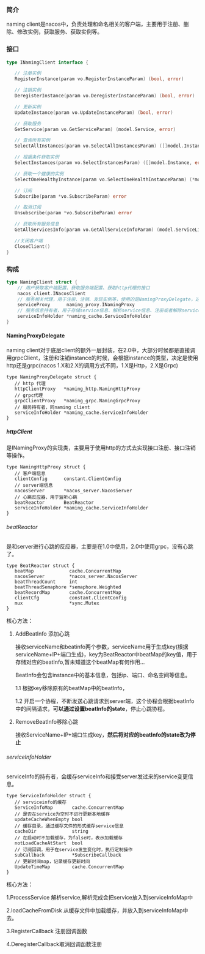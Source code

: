 ### 简介

naming client是nacos中，负责处理和命名相关的客户端，主要用于注册、删除、修改实例，获取服务、获取实例等。

### 接口

```go
type INamingClient interface {

   // 注册实例
   RegisterInstance(param vo.RegisterInstanceParam) (bool, error)

   // 注销实例
   DeregisterInstance(param vo.DeregisterInstanceParam) (bool, error)

   // 更新实例
   UpdateInstance(param vo.UpdateInstanceParam) (bool, error)

   // 获取服务
   GetService(param vo.GetServiceParam) (model.Service, error)

   // 查询所有实例
   SelectAllInstances(param vo.SelectAllInstancesParam) ([]model.Instance, error)

   // 根据条件获取实例
   SelectInstances(param vo.SelectInstancesParam) ([]model.Instance, error)

   // 获取一个健康的实例
   SelectOneHealthyInstance(param vo.SelectOneHealthInstanceParam) (*model.Instance, error)

   // 订阅
   Subscribe(param *vo.SubscribeParam) error

   // 取消订阅
   Unsubscribe(param *vo.SubscribeParam) error

   // 获取所有服务信息
   GetAllServicesInfo(param vo.GetAllServiceInfoParam) (model.ServiceList, error)

   //关闭客户端
   CloseClient()
}
```

### 构成


```go
type NamingClient struct {
    // 用户获取客户端配置、获取服务端配置、获取http代理的接口
	nacos_client.INacosClient
    // 服务相关代理，用于注册、注销、发现实例等，使用的是NamingProxyDelegate，这个类是对httpProxy和grpcProxy的再一次封装
	serviceProxy      naming_proxy.INamingProxy
    // 服务信息持有者，用于存储service信息、解析service信息、注册或者解除service callback(用于在service变化时回调)
	serviceInfoHolder *naming_cache.ServiceInfoHolder
}
```

#### NamingProxyDelegate

naming client对于底层client的额外一层封装，在2.0中，大部分时候都是直接调用grpcClient，注册和注销instance的时候，会根据instance的类型，决定是使用http还是grpc(nacos 1.X和2.X的调用方式不同，1.X是Http，2.X是Grpc)

```
type NamingProxyDelegate struct {
   // http 代理
   httpClientProxy   *naming_http.NamingHttpProxy
   // grpc代理
   grpcClientProxy   *naming_grpc.NamingGrpcProxy
   // 服务持有者，同naming client
   serviceInfoHolder *naming_cache.ServiceInfoHolder
}
```

##### httpClient

是INamingProxy的实现类，主要用于使用http的方式去实现接口注册、接口注销等操作。

```
type NamingHttpProxy struct {
   // 客户端信息
   clientConfig      constant.ClientConfig
   // server端信息
   nacosServer       *nacos_server.NacosServer
   // 心跳反应器，用于监听心跳
   beatReactor       BeatReactor
   serviceInfoHolder *naming_cache.ServiceInfoHolder
}
```

###### beatReactor

是和server进行心跳的反应器，主要是在1.0中使用，2.0中使用grpc，没有心跳了。

```
type BeatReactor struct {
   beatMap             cache.ConcurrentMap
   nacosServer         *nacos_server.NacosServer
   beatThreadCount     int
   beatThreadSemaphore *semaphore.Weighted
   beatRecordMap       cache.ConcurrentMap
   clientCfg           constant.ClientConfig
   mux                 *sync.Mutex
}
```

核心方法：

1. AddBeatInfo 添加心跳

   接收serviceName和beatinfo两个参数，serviceName用于生成key(根据serviceName+IP+端口生成)，key为BeatReactor中beatMap的key值，用于存储对应的beatInfo,暂未知道这个beatMap有何作用...

   BeatInfo会包含instance中的基本信息，包括ip、端口、命名空间等信息。

   1.1  根据key移除原有的beatMap中的beatInfo，

   1.2  开启一个协程，不断发送心跳请求到server端，这个协程会根据beatInfo中的间隔请求，**可以通过设置beatInfo的state**，停止心跳协程。

2. RemoveBeatInfo移除心跳

   接收ServiceName+IP+端口生成key，**然后将对应的beatInfo的state改为停止**

###### serviceInfoHolder

  serviceInfo的持有者，会缓存serviceInfo和接受server发过来的service变更信息。

```
type ServiceInfoHolder struct {
   // serviceinfo的缓存
   ServiceInfoMap       cache.ConcurrentMap
   // 是否在service为空时不进行更新本地缓存
   updateCacheWhenEmpty bool
   // 缓存目录，通过缓存文件的形式缓存service信息
   cacheDir             string
   // 在启动时不加载缓存，为false时，表示加载缓存
   notLoadCacheAtStart  bool
   // 订阅回调，用于在service发生变化时，执行定制操作
   subCallback          *SubscribeCallback
   // 更新时间map，记录缓存更新时间
   UpdateTimeMap        cache.ConcurrentMap
}
```

核心方法：

1.ProcessService 解析service,解析完成会把service放入到serviceInfoMap中

2.loadCacheFromDisk 从缓存文件中加载缓存，并放入到serviceInfoMap中去。

3.RegisterCallback 注册回调函数

4.DeregisterCallback取消回调函数注册

